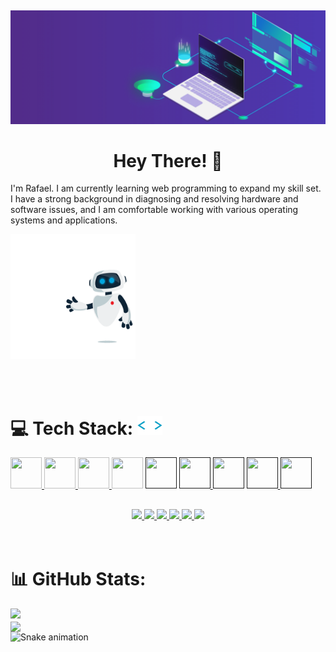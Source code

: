 ##

<div align="center">
    <img src="imgs/225841791-e6eb2fcf-6de1-45ec-a5e8-0c321f0af245.gif"  />
</div>

<h1 align="center">Hey There! 👋</h1>
<p>
I'm Rafael. I am currently learning web programming to expand my skill set. I have a strong background in diagnosing and resolving hardware and software issues, and I am comfortable working with various operating systems and applications.
</p>

<a href=""><img  src="imgs/221352989-518609ab-b4d1-459e-929f-a08cd2bd9b3c.gif"  height="200" width="200"  /></a>

<br>

<br> 
  

  <h1>💻 Tech Stack:
      <a href="#">
          <img src="imgs/212284087-bbe7e430-757e-4901-90bf-4cd2ce3e1852.gif" height="30" width="40">
      </a>
  </h1>
      <a href="#">
          <img src="https://cdn.jsdelivr.net/gh/devicons/devicon/icons/html5/html5-original-wordmark.svg" height="50" width="50" />
      </a>
      <a href="#">
          <img src="https://cdn.jsdelivr.net/gh/devicons/devicon/icons/css3/css3-original-wordmark.svg"  height="50" width="50" />
      </a>
      <a href="#">
         <img src="https://cdn.jsdelivr.net/gh/devicons/devicon/icons/javascript/javascript-original.svg"  height="50" width="50"  />
      </a>
      <a href="#">
          <img src="https://cdn.jsdelivr.net/gh/devicons/devicon/icons/github/github-original.svg"  height="50" width="50" /></a>
      <a href="">
          <img src="https://cdn.jsdelivr.net/gh/devicons/devicon/icons/git/git-original.svg"  height="50" width="50"  /></a>
      <a href="">
          <img src="https://cdn.jsdelivr.net/gh/devicons/devicon/icons/vscode/vscode-original-wordmark.svg"  height="50" width="50"  />  
      </a>
      <a href=""><img src="https://cdn.jsdelivr.net/gh/devicons/devicon/icons/lua/lua-original.svg"  height="50" width="50"  /></a>
      <a href=""> 
          <img  src="https://avatars.githubusercontent.com/u/123869?s=200&v=4"  height="50" width="50"  />
      </a>
      <a href="">
         <img  src="https://avatars.githubusercontent.com/u/25160833?s=200&v=4)"  height="50" width="50"  />
      </a>

  
  
  ##


  
<div align="center">
  <a href="#" target="_blank">
    <img src="https://img.shields.io/badge/YouTube-FF0000?style=for-the-badge&logo=youtube&logoColor=white" style="display:inline-block;">
  </a>
  <a href="https://www.instagram.com/rafaelmalaquias98/" target="_blank">
    <img src="https://img.shields.io/badge/-Instagram-%23E4405F?style=for-the-badge&logo=instagram&logoColor=white" style="display:inline-block;">
  </a>
  <a href="#" target="_blank">
    <img src="https://img.shields.io/badge/Twitch-9146FF?style=for-the-badge&logo=twitch&logoColor=white" style="display:inline-block;">
  </a>
  <a href="#" target="_blank">
    <img src="https://img.shields.io/badge/Discord-7289DA?style=for-the-badge&logo=discord&logoColor=white" style="display:inline-block;">
  </a>
  <a href="#">
    <img src="https://img.shields.io/badge/-Gmail-%23333?style=for-the-badge&logo=gmail&logoColor=white" style="display:inline-block;">
  </a>
  <a href="https://www.linkedin.com/in/rafael-malaquias-0a0854217/" target="_blank">
    <img src="https://img.shields.io/badge/-LinkedIn-%230077B5?style=for-the-badge&logo=linkedin&logoColor=white" style="display:inline-block;">
  </a>
</div>


<br>
<br>


<h1>📊 GitHub Stats:</h1>

<div align="start">
  <picture>
      <source
          srcset="https://github-readme-stats.vercel.app/api?username=RafaeL-Malaquias&show_icons=true&theme=tokyonight"
          media="(prefers-color-scheme: dark)"
        />
        <source
          srcset="https://github-readme-stats.vercel.app/api?username=RafaeL-Malaquias&show_icons=true"
          media="(prefers-color-scheme: light), (prefers-color-scheme: no-preference)"
        />
        <img  src="https://github-readme-stats.vercel.app/api?username=RafaeL-Malaquias&show_icons=true" />


        
  </picture>

  <br>


  <a href="https://github.com/RafaeL-Malaquias/convoychat">
    <img height=200 align="center" src="https://github-readme-stats.vercel.app/api/top-langs?username=RafaeL-Malaquias&layout=compact&langs_count=8&card_width=320&theme=tokyonight" />
  </a>
  
  <br>
   <img src="https://profile-readme-generator.com/assets/snake.svg" alt="Snake animation">
  
</div>
  
 
